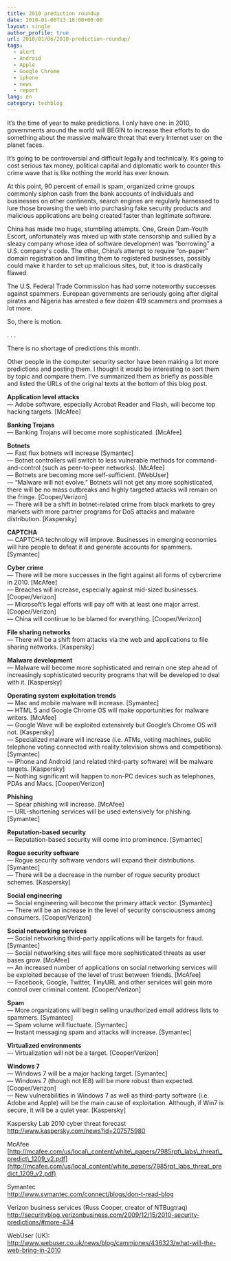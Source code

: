 ```yaml
---
title: 2010 prediction roundup
date: 2010-01-06T13:18:00+00:00
layout: single
author_profile: true
url: 2010/01/06/2010-prediction-roundup/
tags:
  - alert
  - Android
  - Apple
  - Google Chrome
  - iphone
  - news
  - report
lang: en
category: techblog
---
```

It’s the time of year to make predictions. I only have one: in 2010, governments around the world will BEGIN to increase their efforts to do something about the massive malware threat that every Internet user on the planet faces.

It’s going to be controversial and difficult legally and technically. It’s going to cost serious tax money, political capital and diplomatic work to counter this crime wave that is like nothing the world has ever known.

At this point, 90 percent of email is spam, organized crime groups commonly siphon cash from the bank accounts of individuals and businesses on other continents, search engines are regularly harnessed to lure those browsing the web into purchasing fake security products and malicious applications are being created faster than legitimate software.

China has made two huge, stumbling attempts. One, Green Dam-Youth Escort, unfortunately was mixed up with state censorship and sullied by a sleazy company whose idea of software development was &#8220;borrowing&#8221; a U.S. company's code. The other, China’s attempt to require “on-paper” domain registration and limiting them to registered businesses, possibly could make it harder to set up malicious sites, but, it too is drastically flawed.

The U.S. Federal Trade Commission has had some noteworthy successes against spammers. European governments are seriously going after digital pirates and Nigeria has arrested a few dozen 419 scammers and promises a lot more.

So, there is motion.



<div>
  . . .
</div>

There is no shortage of predictions this month.

Other people in the computer security sector have been making a lot more predictions and posting them. I thought it would be interesting to sort them by topic and compare them. I’ve summarized them as briefly as possible and listed the URLs of the original texts at the bottom of this blog post.

**Application level attacks**  
&#8212; Adobe software, especially Acrobat Reader and Flash, will become top hacking targets. [McAfee]

**Banking Trojans**  
&#8212; Banking Trojans will become more sophisticated. [McAfee]

**Botnets**  
&#8212; Fast flux botnets will increase [Symantec]  
&#8212; Botnet controllers will switch to less vulnerable methods for command-and-control (such as peer-to-peer networks). [McAfee]  
&#8212; Botnets are becoming more self-sufficient. [WebUser]  
&#8212; “Malware will not evolve.” Botnets will not get any more sophisticated, there will be no mass outbreaks and highly targeted attacks will remain on the fringe. [Cooper/Verizon]  
&#8212; There will be a shift in botnet-related crime from black markets to grey markets with more partner programs for DoS attacks and malware distribution. [Kaspersky]

**CAPTCHA**  
&#8212; CAPTCHA technology will improve. Businesses in emerging economies will hire people to defeat it and generate accounts for spammers. [Symantec]

**Cyber crime**  
&#8212; There will be more successes in the fight against all forms of cybercrime in 2010. [McAfee]  
&#8212; Breaches will increase, especially against mid-sized businesses. [Cooper/Verizon]  
&#8212; Microsoft’s legal efforts will pay off with at least one major arrest. [Cooper/Verizon]  
&#8212; China will continue to be blamed for everything. [Cooper/Verizon]

**File sharing networks**  
&#8212; There will be a shift from attacks via the web and applications to file sharing networks. [Kaspersky]

**Malware development**  
&#8212; Malware will become more sophisticated and remain one step ahead of increasingly sophisticated security programs that will be developed to deal with it. [Kaspersky]

**Operating system exploitation trends**  
&#8212; Mac and mobile malware will increase. [Symantec]  
&#8212; HTML 5 and Google Chrome OS will make opportunities for malware writers. [McAfee]  
&#8212; Google Wave will be exploited extensively but Google’s Chrome OS will not. [Kaspersky]  
&#8212; Specialized malware will increase (i.e. ATMs, voting machines, public telephone voting connected with reality television shows and competitions). [Symantec]  
&#8212; iPhone and Android (and related third-party software) will be malware targets. [Kaspersky]  
&#8212; Nothing significant will happen to non-PC devices such as telephones, PDAs and Macs. [Cooper/Verizon]

**Phishing**  
&#8212; Spear phishing will increase. [McAfee]  
&#8212; URL-shortening services will be used extensively for phishing. [Symantec]

**Reputation-based security**  
&#8212; Reputation-based security will come into prominence. [Symantec]

**Rogue security software**  
&#8212; Rogue security software vendors will expand their distributions. [Symantec]  
&#8212; There will be a decrease in the number of rogue security product schemes. [Kaspersky]

**Social engineering**  
&#8212; Social engineering will become the primary attack vector. [Symantec]  
&#8212; There will be an increase in the level of security consciousness among consumers. [Cooper/Verizon]

**Social networking services**  
&#8212; Social networking third-party applications will be targets for fraud. [Symantec]  
&#8212; Social networking sites will face more sophisticated threats as user bases grow. [McAfee]  
&#8212; An increased number of applications on social networking services will be exploited because of the level of trust between friends. [McAfee]  
&#8212; Facebook, Google, Twitter, TinyURL and other services will gain more control over criminal content. [Cooper/Verizon]

**Spam**  
&#8212; More organizations will begin selling unauthorized email address lists to spammers. [Symantec]  
&#8212; Spam volume will fluctuate. [Symantec]  
&#8212; Instant messaging spam and attacks will increase. [Symantec]

**Virtualized environments**  
&#8212; Virtualization will not be a target. [Cooper/Verizon]

**Windows 7**  
&#8212; Windows 7 will be a major hacking target. [Symantec]  
&#8212; Windows 7 (though not IE8) will be more robust than expected. [Cooper/Verizon]  
&#8212; New vulnerabilities in Windows 7 as well as third-party software (i.e. Adobe and Apple) will be the main cause of exploitation. Although, if Win7 is secure, it will be a quiet year. [Kaspersky]

Kaspersky Lab 2010 cyber threat forecast  
<http://www.kaspersky.com/news?id=207575980>

McAfee  
[http://mcafee.com/us/local\_content/white\_papers/7985rpt\_labs\_threat\_predict\_1209_v2.pdf](http://mcafee.com/us/local_content/white_papers/7985rpt_labs_threat_predict_1209_v2.pdf)

Symantec  
<http://www.symantec.com/connect/blogs/don-t-read-blog>

Verizon business services (Russ Cooper, creator of NTBugtraq)  
<http://securityblog.verizonbusiness.com/2009/12/15/2010-security-predictions/#more-434>

WebUser (UK):  
<http://www.webuser.co.uk/news/blog/cammjones/436323/what-will-the-web-bring-in-2010>